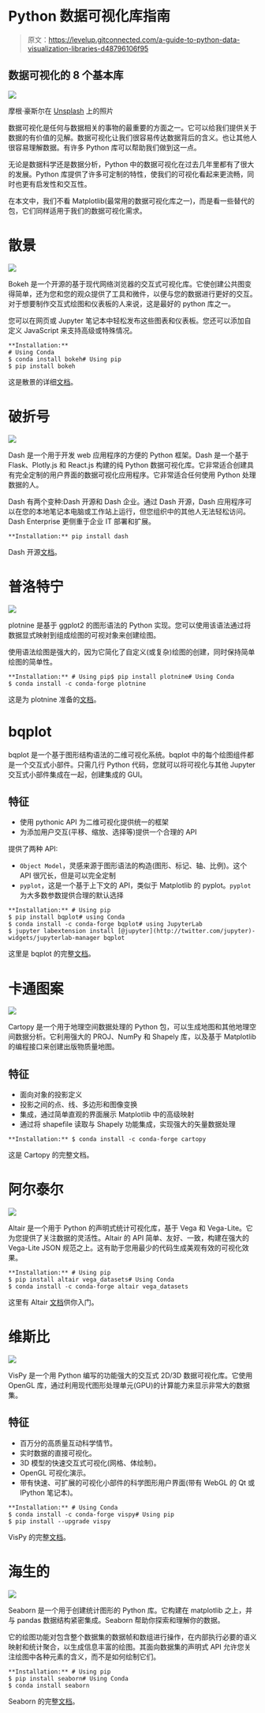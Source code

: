 # Python 数据可视化库指南

> 原文：<https://levelup.gitconnected.com/a-guide-to-python-data-visualization-libraries-d48796106f95>

## 数据可视化的 8 个基本库

![](img/b67692ff670f29bb01e9ddff454b29c9.png)

摩根·豪斯尔在 [Unsplash](https://unsplash.com/s/photos/graph?utm_source=unsplash&utm_medium=referral&utm_content=creditCopyText) 上的照片

数据可视化是任何与数据相关的事物的最重要的方面之一。它可以给我们提供关于数据的有价值的见解。数据可视化让我们很容易传达数据背后的含义。也让其他人很容易理解数据。有许多 Python 库可以帮助我们做到这一点。

无论是数据科学还是数据分析，Python 中的数据可视化在过去几年里都有了很大的发展。Python 库提供了许多可定制的特性，使我们的可视化看起来更流畅，同时也更有启发性和交互性。

在本文中，我们不看 Matplotlib(最常用的数据可视化库之一)，而是看一些替代的包，它们同样适用于我们的数据可视化需求。

# 散景

![](img/be23476f7dc0537cef30b01eede186ed.png)

Bokeh 是一个开源的基于现代网络浏览器的交互式可视化库。它使创建公共图变得简单，还为您和您的观众提供了工具和微件，以便与您的数据进行更好的交互。对于想要制作交互式绘图和仪表板的人来说，这是最好的 python 库之一。

您可以在网页或 Jupyter 笔记本中轻松发布这些图表和仪表板。您还可以添加自定义 JavaScript 来支持高级或特殊情况。

```
**Installation:** 
# Using Conda
$ conda install bokeh# Using pip
$ pip install bokeh
```

这是散景的详细[文档](https://docs.bokeh.org/en/latest/)。

# 破折号

![](img/c7d8f77f014c0b89f2a5e421b06a109d.png)

Dash 是一个用于开发 web 应用程序的方便的 Python 框架。Dash 是一个基于 Flask、Plotly.js 和 React.js 构建的纯 Python 数据可视化库。它非常适合创建具有完全定制的用户界面的数据可视化应用程序。它非常适合任何使用 Python 处理数据的人。

Dash 有两个变种:Dash 开源和 Dash 企业。通过 Dash 开源，Dash 应用程序可以在您的本地笔记本电脑或工作站上运行，但您组织中的其他人无法轻松访问。Dash Enterprise 更侧重于企业 IT 部署和扩展。

```
**Installation:** pip install dash
```

Dash 开源[文档](https://dash.plotly.com/)。

# 普洛特宁

![](img/844248a5bb0c728a918524f65c507b57.png)

plotnine 是基于 ggplot2 的图形语法的 Python 实现。您可以使用该语法通过将数据显式映射到组成绘图的可视对象来创建绘图。

使用语法绘图是强大的，因为它简化了自定义(或复杂)绘图的创建，同时保持简单绘图的简单性。

```
**Installation:** # Using pip$ pip install plotnine# Using Conda
$ conda install -c conda-forge plotnine
```

这是为 plotnine 准备的[文档](https://plotnine.readthedocs.io/en/stable/#documentation)。

# bqplot

bqplot 是一个基于图形结构语法的二维可视化系统。bqplot 中的每个绘图组件都是一个交互式小部件。只需几行 Python 代码，您就可以将可视化与其他 Jupyter 交互式小部件集成在一起，创建集成的 GUI。

## 特征

*   使用 pythonic API 为二维可视化提供统一的框架
*   为添加用户交互(平移、缩放、选择等)提供一个合理的 API

提供了两种 API:

*   `Object Model`，灵感来源于图形语法的构造(图形、标记、轴、比例)。这个 API 很冗长，但是可以完全定制
*   `pyplot`，这是一个基于上下文的 API，类似于 Matplotlib 的 pyplot。`pyplot`为大多数参数提供合理的默认选择

```
**Installation:** # Using pip
$ pip install bqplot# using Conda
$ conda install -c conda-forge bqplot# using JupyterLab
$ jupyter labextension install [@jupyter](http://twitter.com/jupyter)-widgets/jupyterlab-manager bqplot
```

这里是 bqplot 的完整[文档](https://bqplot.readthedocs.io/en/latest/)。

# 卡通图案

![](img/d7a3ffb1db29e657b92d94bb3ed1bd8f.png)

Cartopy 是一个用于地理空间数据处理的 Python 包，可以生成地图和其他地理空间数据分析。它利用强大的 PROJ、NumPy 和 Shapely 库，以及基于 Matplotlib 的编程接口来创建出版物质量地图。

## 特征

*   面向对象的投影定义
*   投影之间的点、线、多边形和图像变换
*   集成，通过简单直观的界面展示 Matplotlib 中的高级映射
*   通过将 shapefile 读取与 Shapely 功能集成，实现强大的矢量数据处理

```
**Installation:** $ conda install -c conda-forge cartopy
```

这是 Cartopy 的完整文档。

# 阿尔泰尔

![](img/aa567713d9713bd0c2e713226499b252.png)

Altair 是一个用于 Python 的声明式统计可视化库，基于 Vega 和 Vega-Lite。它为您提供了关注数据的灵活性。Altair 的 API 简单、友好、一致，构建在强大的 Vega-Lite JSON 规范之上。这有助于您用最少的代码生成美观有效的可视化效果。

```
**Installation:** # Using pip
$ pip install altair vega_datasets# Using Conda
$ conda install -c conda-forge altair vega_datasets
```

这里有 Altair [文档](https://altair-viz.github.io/)供你入门。

# 维斯比

![](img/d34be964ad906632a0c1643e3627623d.png)

VisPy 是一个用 Python 编写的功能强大的交互式 2D/3D 数据可视化库。它使用 OpenGL 库，通过利用现代图形处理单元(GPU)的计算能力来显示非常大的数据集。

## 特征

*   百万分的高质量互动科学情节。
*   实时数据的直接可视化。
*   3D 模型的快速交互式可视化(网格、体绘制)。
*   OpenGL 可视化演示。
*   带有快速、可扩展的可视化小部件的科学图形用户界面(带有 WebGL 的 Qt 或 IPython 笔记本)。

```
**Installation:** # Using Conda
$ conda install -c conda-forge vispy# Using pip
$ pip install --upgrade vispy
```

VisPy 的完整[文档](https://vispy.org/overview.html#)。

# 海生的

![](img/817c83fff480c0fcaaee752d12f9129f.png)

Seaborn 是一个用于创建统计图形的 Python 库。它构建在 matplotlib 之上，并与 pandas 数据结构紧密集成。Seaborn 帮助你探索和理解你的数据。

它的绘图功能对包含整个数据集的数据帧和数组进行操作，在内部执行必要的语义映射和统计聚合，以生成信息丰富的绘图。其面向数据集的声明式 API 允许您关注绘图中各种元素的含义，而不是如何绘制它们。

```
**Installation:** # Using pip
$ pip install seaborn# Using Conda
$ conda install seaborn
```

Seaborn 的完整[文档](https://seaborn.pydata.org/)。